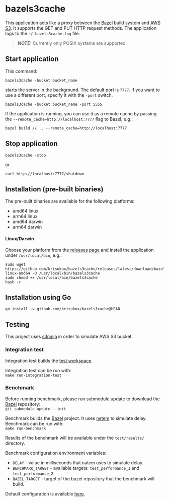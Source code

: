 # bazels3cache

This application acts like a proxy between the [Bazel](https://bazel.build/) build system and [AWS S3](https://aws.amazon.com/s3/). It supports the GET and PUT HTTP request methods. The application logs to the `~/.bazels3cache.log` file.
> **_NOTE:_** Currently only POSIX systems are supported.

## Start application

This command:
```
bazels3cache -bucket bucket_name
```

starts the server in the background. The default port is `7777`. If you want to use a different port, specify it with the `-port` switch.
```
bazels3cache -bucket bucket_name -port 5555
```

If the application is running, you can use it as a remote cache by passing the `--remote_cache=http://localhost:7777` flag to Bazel, e.g.:
```
bazel build //... --remote_cache=http://localhost:7777
```


## Stop application

```
bazels3cache -stop
```
or
```
curl http://localhost:7777/shutdown
```

## Installation (pre-built binaries)
The pre-built binaries are available for the following platforms:
- amd64 linux
- arm64 linux
- amd64 darwin
- arm64 darwin

#### Linux/Darwin

Choose your platform from the [releases page](https://github.com/krisukox/bazels3cache/releases/) and install the application under `/usr/local/bin`, e.g.:

```
sudo wget https://github.com/krisukox/bazels3cache/releases/latest/download/bazels3cache-linux-amd64 -O /usr/local/bin/bazels3cache
sudo chmod +x /usr/local/bin/bazels3cache
hash -r
```

## Installation using Go

```
go install -v github.com/krisukox/bazels3cache@HEAD
```

## Testing

This project uses [s3ninja](https://s3ninja.net/) in order to simulate AWS S3 bucket.

### Integration test

Integration test builds the [test workspace](https://github.com/krisukox/bazels3cache/tree/main/test/workspace).

Integration test can be run with:  
`make run-integration-test`

### Benchmark

Before running benchmark, please run submodule update to download the [Bazel](https://github.com/bazelbuild/bazel) repository:  
`git submodule update --init`

Benchmark builds the [Bazel](https://github.com/bazelbuild/bazel) project. It uses [netem](https://wiki.linuxfoundation.org/networking/netem) to simulate delay. Benchmark can be run with:  
`make run-benchmark`

Results of the benchmark will be available under the `test/results/` directory.

Benchmark configuration environment variables:  
- `DELAY` - value in milliseconds that natem uses to simulate delay.
- `BENCHMARK_TARGET` - available targets: `test_performance_1` and `test_performance_2`.
- `BAZEL_TARGET` - target of the bazel repository that the benchmark will build.

Default configuration is available [here](https://github.com/krisukox/bazels3cache/blob/main/test/benchmark.env).
